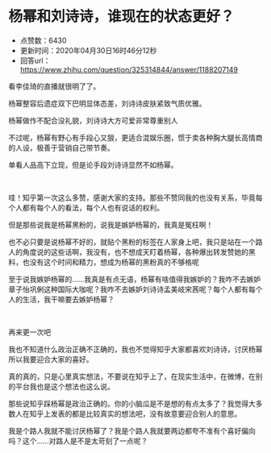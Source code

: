 # 杨幂和刘诗诗，谁现在的状态更好？
- 点赞数：6430
- 更新时间：2020年04月30日16时46分12秒
- 回答url：https://www.zhihu.com/question/325314844/answer/1188207149
<body>
 <p data-pid="LeQdE1sY">看李佳琦的直播就很明了了。</p>
 <p data-pid="VuESOhUl">杨幂整容后遗症双下巴明显体态差，刘诗诗皮肤紧致气质优雅。</p>
 <p data-pid="9Oh9rt6j">杨幂做作不配合没礼貌，刘诗诗大方可爱非常尊重别人</p>
 <p data-pid="Ju8CMurl">不过呢，杨幂有野心有手段心又狠，更适合混娱乐圈，惯于卖各种胸大腿长高情商的人设，极善于营销自己带节奏。</p>
 <p data-pid="cnLtBwuf">单看人品高下立现，但是论手段刘诗诗显然不如杨幂。</p>
 <p class="ztext-empty-paragraph"><br></p>
 <p data-pid="9pTDp11U">哇！知乎第一次这么多赞，感谢大家的支持。那些不赞同我的也没有关系，毕竟每个人都有每个人的看法，每个人也有说话的权利。</p>
 <p data-pid="mfaDWIIh">但是那些说我是杨幂黑粉的，说我是嫉妒杨幂的，我真是冤枉啊！</p>
 <p data-pid="xP1KLqLo">也不必只要是说杨幂不好的，就贴个黑粉的标签在人家身上吧，我只是站在一个路人的角度说的这些话啊，我没有，也不想成天盯着杨幂，各种爆出转发赞她的黑料，也没有这个时间和精力，想成为杨幂的黑粉真的不够格呢</p>
 <p data-pid="nVbJhsuf">至于说我嫉妒杨幂的……我真是有点无语，杨幂有啥值得我嫉妒的？我咋不去嫉妒章子怡巩俐这种国际大咖呢？我咋不去嫉妒刘诗诗孟美岐宋茜呢？每个人都有每个人的生活，我干嘛要去嫉妒杨幂？</p>
 <p class="ztext-empty-paragraph"><br></p>
 <p data-pid="OIF3Uv6y">再来更一次吧</p>
 <p data-pid="j9i0mvF_">我也不知道什么政治正确不正确的，我也不觉得知乎大家都喜欢刘诗诗，讨厌杨幂所以我要迎合大家的喜好。</p>
 <p data-pid="1B_znmUJ">真的真的，只是心里真实想法，不要说在知乎上了，在现实生活中，在微博，在别的平台我也是这个想法也这么说。</p>
 <p data-pid="oulwJMIz">那些说知乎踩杨幂是政治正确的。你的小脑瓜是不是想的有点太多了？我觉得大多数人在知乎上发表的都是比较真实的想法吧，没有故意要迎合别人的意思。</p>
 <p data-pid="yk4NRaLk">我是个路人我就不能讨厌杨幂了？我是个路人我就要两边都夸不准有个喜好偏向吗？这个……对路人是不是太苛刻了一点呢？</p>
 <p></p>
</body>